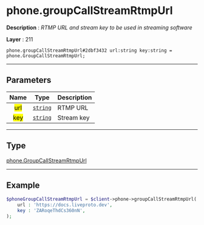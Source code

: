 # phone.groupCallStreamRtmpUrl

**Description** : *RTMP URL and stream key to be used in streaming software*

**Layer** : 211

```tl
phone.groupCallStreamRtmpUrl#2dbf3432 url:string key:string = phone.GroupCallStreamRtmpUrl;
```

---

## Parameters

| Name | Type | Description |
| :---: | :---: | :--- |
| <mark>url</mark> | [`string`](type/string) | RTMP URL |
| <mark>key</mark> | [`string`](type/string) | Stream key |

---

## Type

[phone.GroupCallStreamRtmpUrl](type/phone.GroupCallStreamRtmpUrl)

---

## Example

```php
$phoneGroupCallStreamRtmpUrl = $client->phone->groupCallStreamRtmpUrl(
	url : 'https://docs.liveproto.dev',
	key : 'ZARoqeThdCs360nN',
);
```